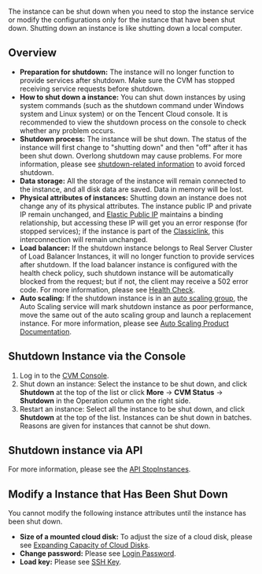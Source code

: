 The instance can be shut down when you need to stop the instance service or modify the configurations only for the instance that have been shut down. Shutting down an instance is like shutting down a local computer.

## Overview
 - **Preparation for shutdown:** The instance will no longer function to provide services after shutdown. Make sure the CVM has stopped receiving service requests before shutdown.
 - **How to shut down a instance:** You can shut down instances by using system commands (such as the shutdown command under Windows system and Linux system) or on the Tencent Cloud console. It is recommended to view the shutdown process on the console to check whether any problem occurs.
 - **Shutdown process:** The instance will be shut down. The status of the instance will first change to "shutting down" and then "off" after it has been shut down. Overlong shutdown may cause problems. For more information, please see [shutdown-related information](/doc/product/213/2917) to avoid forced shutdown.
 - **Data storage:** All the storage of the instance will remain connected to the instance, and all disk data are saved. Data in memory will be lost.
 - **Physical attributes of instances:** Shutting down an instance does not change any of its physical attributes. The instance public IP and private IP remain unchanged, and [Elastic Public IP](/doc/product/213/5733) maintains a binding relationship, but accessing these IP will get you an error response (for stopped services); if the instance is part of the [Classiclink](/doc/product/215/5002), this interconnection will remain unchanged.
 - **Load balancer:** If the shutdown instance belongs to Real Server Cluster of Load Balancer Instances, it will no longer function to provide services after shutdown. If the load balancer instance is configured with the health check policy, such shutdown instance will be automatically blocked from the request; but if not, the client may receive a 502 error code. For more information, please see [Health Check](/doc/product/214/3394).
 - **Auto scaling:** If the shutdown instance is in an [auto scaling group](/doc/product/377/3590), the Auto Scaling service will mark shutdown instance as poor performance, move the same out of the auto scaling group and launch a replacement instance. For more information, please see [Auto Scaling Product Documentation](/doc/product/377).

## Shutdown Instance via the Console
 1. Log in to the [CVM Console](https://console.cloud.tencent.com/cvm/).
 2. Shut down an instance: Select the instance to be shut down, and click **Shutdown** at the top of the list or click **More** -> **CVM Status** -> **Shutdown** in the Operation column on the right side.
 3. Restart an instance: Select all the instance to be shut down, and click **Shutdown** at the top of the list. Instances can be shut down in batches. Reasons are given for instances that cannot be shut down.

## Shutdown instance via API
For more information, please see the [API StopInstances](/doc/product/213/9383).

## Modify a Instance that Has Been Shut Down
You cannot modify the following instance attributes until the instance has been shut down.
- **Size of a mounted cloud disk:** To adjust the size of a cloud disk, please see [Expanding Capacity of Cloud Disks](/doc/product/362/5747).
- **Change password:** Please see [Login Password](/doc/product/213/6093).
- **Load key:** Please see [SSH Key](/doc/product/213/6092).

